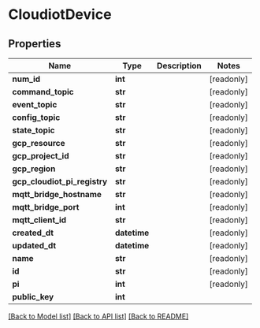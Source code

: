 # CloudiotDevice


## Properties
Name | Type | Description | Notes
------------ | ------------- | ------------- | -------------
**num_id** | **int** |  | [readonly] 
**command_topic** | **str** |  | [readonly] 
**event_topic** | **str** |  | [readonly] 
**config_topic** | **str** |  | [readonly] 
**state_topic** | **str** |  | [readonly] 
**gcp_resource** | **str** |  | [readonly] 
**gcp_project_id** | **str** |  | [readonly] 
**gcp_region** | **str** |  | [readonly] 
**gcp_cloudiot_pi_registry** | **str** |  | [readonly] 
**mqtt_bridge_hostname** | **str** |  | [readonly] 
**mqtt_bridge_port** | **int** |  | [readonly] 
**mqtt_client_id** | **str** |  | [readonly] 
**created_dt** | **datetime** |  | [readonly] 
**updated_dt** | **datetime** |  | [readonly] 
**name** | **str** |  | [readonly] 
**id** | **str** |  | [readonly] 
**pi** | **int** |  | [readonly] 
**public_key** | **int** |  | 

[[Back to Model list]](../README.md#documentation-for-models) [[Back to API list]](../README.md#documentation-for-api-endpoints) [[Back to README]](../README.md)


